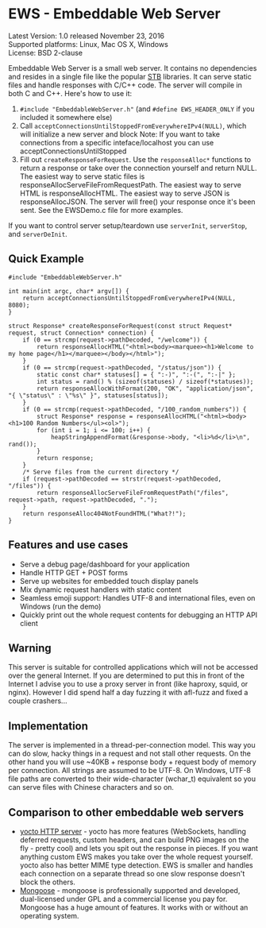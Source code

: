 # EWS - Embeddable Web Server #
Latest Version: 1.0 released November 23, 2016<br>
Supported platforms: Linux, Mac OS X, Windows<br>
License: BSD 2-clause<br>

Embeddable Web Server is a small web server. It contains no dependencies and resides in a single file like the popular [STB](https://github.com/nothings/stb) libraries. It can serve static files and handle responses with C/C++ code. The server will compile in both C and C++. Here's how to use it:
1. `#include "EmbeddableWebServer.h"` (and `#define EWS_HEADER_ONLY` if you included it somewhere else)
2. Call `acceptConnectionsUntilStoppedFromEverywhereIPv4(NULL)`, which will initialize a new server and block
Note: If you want to take connections from a specific inteface/localhost you can use acceptConnectionsUntilStopped
3. Fill out `createResponseForRequest`. Use the `responseAlloc*` functions to return a response or take over the connection
yourself and return NULL. The easiest way to serve static files is responseAllocServeFileFromRequestPath. The easiest 
way to serve HTML is responseAllocHTML. The easiest way to serve JSON is responseAllocJSON. The server will free() your
response once it's been sent. See the EWSDemo.c file for more examples. 

If you want to control server setup/teardown use `serverInit`, `serverStop`, and `serverDeInit`.

## Quick Example ##
	#include "EmbeddableWebServer.h"

	int main(int argc, char* argv[]) {
		return acceptConnectionsUntilStoppedFromEverywhereIPv4(NULL, 8080);
	}

	struct Response* createResponseForRequest(const struct Request* request, struct Connection* connection) {
		if (0 == strcmp(request->pathDecoded, "/welcome")) {
			return responseAllocHTML("<html><body><marquee><h1>Welcome to my home page</h1></marquee></body></html>");
		}
		if (0 == strcmp(request->pathDecoded, "/status/json")) {
			static const char* statuses[] = { ":-)", ":-(", ":-|" };
			int status = rand() % (sizeof(statuses) / sizeof(*statuses));
			return responseAllocWithFormat(200, "OK", "application/json", "{ \"status\" : \"%s\" }", statuses[status]);
		}
		if (0 == strcmp(request->pathDecoded, "/100_random_numbers")) {
			struct Response* response = responseAllocHTML("<html><body><h1>100 Random Numbers</ul><ol>");
			for (int i = 1; i <= 100; i++) {
				heapStringAppendFormat(&response->body, "<li>%d</li>\n", rand());
			}
			return response;
		}
		/* Serve files from the current directory */
		if (request->pathDecoded == strstr(request->pathDecoded, "/files")) {
			return responseAllocServeFileFromRequestPath("/files", request->path, request->pathDecoded, ".");
		}
		return responseAlloc404NotFoundHTML("What?!");
	}

## Features and use cases ##
 * Serve a debug page/dashboard for your application 
 * Handle HTTP GET + POST forms
 * Serve up websites for embedded touch display panels
 * Mix dynamic request handlers with static content
 * Seamless emoji support: Handles UTF-8 and international files, even on Windows (run the demo)
 * Quickly print out the whole request contents for debugging an HTTP API client

## Warning ##
This server is suitable for controlled applications which will not be accessed over the general Internet. If you are determined to put this in front of the Internet I advise you to use a proxy server in front (like haproxy, squid, or nginx). However I did spend half a day fuzzing it with afl-fuzz and fixed a couple crashers...

## Implementation ##
The server is implemented in a thread-per-connection model. This way you can do slow, hacky things in a request and not stall other requests. On the other hand you will use ~40KB + response body + request body of memory per connection. All strings are assumed to be UTF-8. On Windows, UTF-8 file paths are converted to their wide-character (wchar_t) equivalent so you can serve files with Chinese characters and so on.


## Comparison to other embeddable web servers ##
* [yocto HTTP server](https://github.com/tom-seddon/yhs) - yocto has more features (WebSockets, handling deferred requests, custom headers, and can build PNG images on the fly - pretty cool) and lets you spit out the response in pieces. If you want anything custom EWS makes you take over the whole request yourself. yocto also has better MIME type detection. EWS is smaller and handles each connection on a separate thread so one slow response doesn't block the others.
* [Mongoose](https://github.com/cesanta/mongoose) - mongoose is professionally supported and developed, dual-licensed under GPL and a commercial license you pay for. Mongoose has a huge amount of features. It works with or without an operating system.
